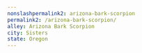 ```yaml
---
﻿nonslashpermalink2: arizona-bark-scorpion
permalink2: /arizona-bark-scorpion/
alley: Arizona Bark Scorpion
city: Sisters
state: Oregon
---
```

